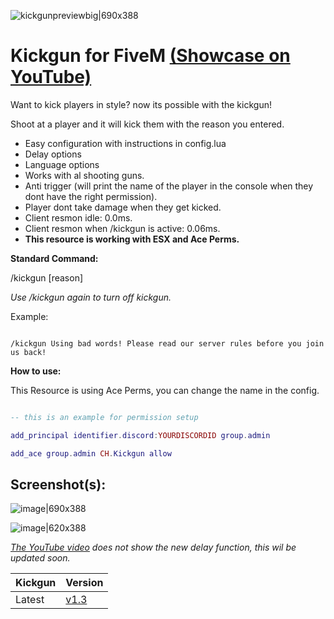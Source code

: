 ![kickgunpreviewbig|690x388](https://cdn.discordapp.com/attachments/1078248796896641145/1078424012285296751/FreeKickgun.png)


# Kickgun for FiveM [(Showcase on YouTube)](https://www.youtube.com/watch?v=aAeXMfHLKKg)


Want to kick players in style? now its possible with the kickgun!

Shoot at a player and it will kick them with the reason you entered.

* Easy configuration with instructions in config.lua
* Delay options
* Language options
* Works with al shooting guns.
* Anti trigger (will print the name of the player in the console when they dont have the right permission).
* Player dont take damage when they get kicked.
* Client resmon idle: 0.0ms.
* Client resmon when /kickgun is active: 0.06ms.
* **This resource is working with ESX and Ace Perms.**

**Standard Command:**

/kickgun [reason]

*Use /kickgun again to turn off kickgun.*

Example:

```

/kickgun Using bad words! Please read our server rules before you join us back!

```



**How to use:**

This Resource is using Ace Perms, you can change the name in the config.

```lua

-- this is an example for permission setup

add_principal identifier.discord:YOURDISCORDID group.admin

add_ace group.admin CH.Kickgun allow

```

## Screenshot(s):

![image|690x388](https://cdn.discordapp.com/attachments/1078248796896641145/1078313332043419668/image.png)

![image|620x388](https://cdn.discordapp.com/attachments/1078248796896641145/1078332636386312344/image.png)

*[The YouTube video](https://www.youtube.com/watch?v=aAeXMfHLKKg) does not show the new delay function, this wil be updated soon.*

| Kickgun       | Version |
| ----------- | ----------- |
| Latest      | [v1.3](https://github.com/YoCazza/CH-Kickgun/releases/tag/v1.3)       |




